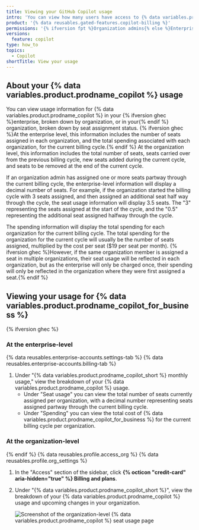 ```yaml
---
title: Viewing your GitHub Copilot usage
intro: 'You can view how many users have access to {% data variables.product.prodname_copilot %} across {% ifversion fpt %}your organization{% else %} all the organizations in your enterprise{% endif %}.'
product: '{% data reusables.gated-features.copilot-billing %}'
permissions: '{% ifversion fpt %}Organization admins{% else %}Enterprise owners{% endif %} can view usage for {% data variables.product.prodname_copilot %} in their {% ifversion fpt %}organization{% else %}enterprise{% endif %}.'
versions:
  feature: copilot
type: how_to
topics:
  - Copilot
shortTitle: View your usage
---
```


## About your {% data variables.product.prodname_copilot %} usage

You can view usage information for {% data variables.product.prodname_copilot %} in your {% ifversion ghec %}enterprise, broken down by organization, or in your{% endif %} organization, broken down by seat assignment status. {% ifversion ghec %}At the enterprise level, this information includes the number of seats assigned in each organization, and the total spending associated with each organization, for the current billing cycle.{% endif %} At the organization level, this information includes the total number of seats, seats carried over from the previous billing cycle, new seats added during the current cycle, and seats to be removed at the end of the current cycle.

If an organization admin has assigned one or more seats partway through the current billing cycle, the enterprise-level information will display a decimal number of seats. For example, if the organization started the billing cycle with 3 seats assigned, and then assigned an additional seat half way through the cycle, the seat usage information will display 3.5 seats. The "3" representing the seats assigned at the start of the cycle, and the "0.5" representing the additional seat assigned halfway through the cycle.

The spending information will display the total spending for each organization for the current billing cycle. The total spending for the organization for the current cycle will usually be the number of seats assigned, multiplied by the cost per seat ($19 per seat per month). {% ifversion ghec %}However, if the same organization member is assigned a seat in multiple organizations, their seat usage will be reflected in each organization, but as the enterprise will only be charged once, their spending will only be reflected in the organization where they were first assigned a seat.{% endif %}

## Viewing your usage for {% data variables.product.prodname_copilot_for_business %}
{% ifversion ghec %}
### At the enterprise-level

{% data reusables.enterprise-accounts.settings-tab %}
{% data reusables.enterprise-accounts.billing-tab %}
1. Under "{% data variables.product.prodname_copilot_short %} monthly usage," view the breakdown of your {% data variables.product.prodname_copilot %} usage.
    - Under "Seat usage" you can view the total number of seats currently assigned per organization, with a decimal number representing seats assigned partway through the current billing cycle.
    - Under "Spending" you can view the total cost of {% data variables.product.prodname_copilot_for_business %} for the current billing cycle per organization.

### At the organization-level
{% endif %}
{% data reusables.profile.access_org %}
{% data reusables.profile.org_settings %}
1. In the "Access" section of the sidebar, click **{% octicon "credit-card" aria-hidden="true" %} Billing and plans**.
1. Under "{% data variables.product.prodname_copilot_short %}", view the breakdown of your {% data variables.product.prodname_copilot %} usage and upcoming changes in your organization.

   ![Screenshot of the organization-level {% data variables.product.prodname_copilot %} seat usage page](/assets/images/help/copilot/org-level-seat-view.png)
